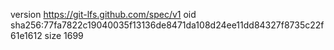 version https://git-lfs.github.com/spec/v1
oid sha256:77fa7822c19040035f13136de8471da108d24ee11dd84327f8735c22f61e1612
size 1699
